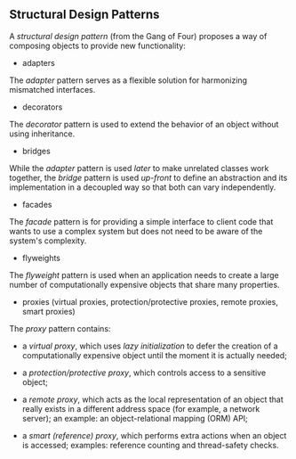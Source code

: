 ## Structural Design Patterns

A *structural design pattern* (from the Gang of Four) proposes a way of composing objects to provide new functionality:

- adapters

The *adapter* pattern serves as a flexible solution for harmonizing mismatched interfaces.

- decorators

The *decorator* pattern is used to extend the behavior of an object without using inheritance.

- bridges

While the *adapter* pattern is used *later* to make unrelated classes work together,
the *bridge* pattern is used *up-front* to define an abstraction and its implementation
in a decoupled way so that both can vary independently.

- facades

The *facade* pattern is for providing a simple interface to client code 
that wants to use a complex system but does not need to be aware of the system's complexity.

- flyweights

The *flyweight* pattern is used when an application needs to create 
a large number of computationally expensive objects that share many properties.

- proxies (virtual proxies, protection/protective proxies, remote proxies, smart proxies)

The *proxy* pattern contains:

+ a *virtual proxy*, which uses *lazy initialization* to defer
the creation of a computationally expensive object until the moment it is actually needed;

+ a *protection/protective proxy*, which controls access to a sensitive object;

+ a *remote proxy*, which acts as the local representation of an object that really exists
in a different address space (for example, a network server); an example: an object-relational mapping (ORM) API;

+ a *smart (reference) proxy*, which performs extra actions when an object is accessed;
examples: reference counting and thread-safety checks.
